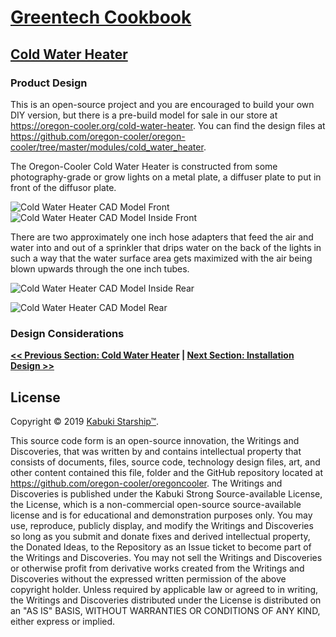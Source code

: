 # [Greentech Cookbook](../)

## [Cold Water Heater](./)

### Product Design

This is an open-source project and you are encouraged to build your own DIY version, but there is a pre-build model for sale in our store at <https://oregon-cooler.org/cold-water-heater>. You can find the design files at <https://github.com/oregon-cooler/oregon-cooler/tree/master/modules/cold_water_heater>.

The Oregon-Cooler Cold Water Heater is constructed from some photography-grade or grow lights on a metal plate, a diffuser plate to put in front of the diffusor plate.

![Cold Water Heater CAD Model Front](oregon-cooler.oregon-cooler.cold_water_heater.front.png)
![Cold Water Heater CAD Model Inside Front](oregon-cooler.oregon-cooler.cold_water_heater.inside.front.png)

There are two approximately one inch hose adapters that feed the air and water into and out of a sprinkler that drips water on the back of the lights in such a way that the water surface area gets maximized with the air being blown upwards through the one inch tubes.

![Cold Water Heater CAD Model Inside Rear](oregon-cooler.oregon-cooler.cold_water_heater.inside.rear.png)

![Cold Water Heater CAD Model Rear](oregon-cooler.oregon-cooler.cold_water_heater.rear.png)

### Design Considerations

**[<< Previous Section: Cold Water Heater](../cold_water_heater/summary) | [Next Section: Installation Design >>](installation_design.md)**

## License

Copyright © 2019 [Kabuki Starship™](kabukistarship.com).

This source code form is an open-source innovation, the Writings and Discoveries, that was written by and contains intellectual property that consists of documents, files, source code, technology design files, art, and other content contained this file, folder and the GitHub repository located at <https://github.com/oregon-cooler/oregoncooler>. The Writings and Discoveries is published under the Kabuki Strong Source-available License, the License, which is a non-commercial open-source source-available license and is for educational and demonstration purposes only. You may use, reproduce, publicly display, and modify the Writings and Discoveries so long as you submit and donate fixes and derived intellectual property, the Donated Ideas, to the Repository as an Issue ticket to become part of the Writings and Discoveries. You may not sell the Writings and Discoveries or otherwise profit from derivative works created from the Writings and Discoveries without the expressed written permission of the above copyright holder. Unless required by applicable law or agreed to in writing, the Writings and Discoveries distributed under the License is distributed on an "AS IS" BASIS, WITHOUT WARRANTIES OR CONDITIONS OF ANY KIND, either express or implied.
